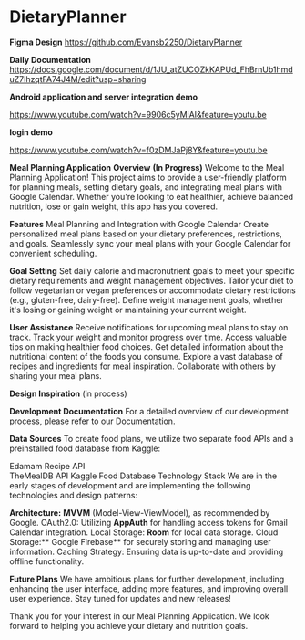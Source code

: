 # DietaryPlanner
**Figma Design**
[https://github.com/Evansb2250/DietaryPlanner
](https://www.figma.com/file/mTe7GvDXVbUgLJ1OkigTrZ/Nutrition-App-(Samuel-Version)?type=design&node-id=502-4223&mode=design&t=ZCbC5VHqSQbPbFwX-0)

**Daily Documentation**
https://docs.google.com/document/d/1JU_atZUCOZkKAPUd_FhBrnUb1hmduZ7IhzqtFA74J4M/edit?usp=sharing


**Android application and server integration demo** 

https://www.youtube.com/watch?v=9906c5yMiAI&feature=youtu.be

**login demo**

https://www.youtube.com/watch?v=f0zDMJaPj8Y&feature=youtu.be


**Meal Planning Application**
**Overview**     **(In Progress)**
Welcome to the Meal Planning Application! This project aims to provide a user-friendly platform for planning meals, setting dietary goals, and integrating meal plans with Google Calendar. Whether you're looking to eat healthier, achieve balanced nutrition, lose or gain weight, this app has you covered.

**Features**
Meal Planning and Integration with Google Calendar
Create personalized meal plans based on your dietary preferences, restrictions, and goals.
Seamlessly sync your meal plans with your Google Calendar for convenient scheduling.

**Goal Setting**
Set daily calorie and macronutrient goals to meet your specific dietary requirements and weight management objectives.
Tailor your diet to follow vegetarian or vegan preferences or accommodate dietary restrictions (e.g., gluten-free, dairy-free).
Define weight management goals, whether it's losing or gaining weight or maintaining your current weight.

**User Assistance**
Receive notifications for upcoming meal plans to stay on track.
Track your weight and monitor progress over time.
Access valuable tips on making healthier food choices.
Get detailed information about the nutritional content of the foods you consume.
Explore a vast database of recipes and ingredients for meal inspiration.
Collaborate with others by sharing your meal plans.

**Design Inspiration**
(in process)

**Development Documentation**
For a detailed overview of our development process, please refer to our Documentation.

**Data Sources**
To create food plans, we utilize two separate food APIs and a preinstalled food database from Kaggle:

Edamam Recipe API  
TheMealDB API
Kaggle Food Database
Technology Stack
We are in the early stages of development and are implementing the following technologies and design patterns:

**Architecture:**
**MVVM** (Model-View-ViewModel), as recommended by Google.
OAuth2.0: Utilizing **AppAuth** for handling access tokens for Gmail Calendar integration.
Local Storage: **Room** for local data storage.
Cloud Storage:** Google Firebase** for securely storing and managing user information.
Caching Strategy: Ensuring data is up-to-date and providing offline functionality.

**Future Plans**
We have ambitious plans for further development, including enhancing the user interface, adding more features, and improving overall user experience. Stay tuned for updates and new releases!

Thank you for your interest in our Meal Planning Application. We look forward to helping you achieve your dietary and nutrition goals.

